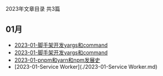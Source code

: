 2023年文章目录 共3篇
## 01月
- [2023-01-脚手架开发yargs和command](./2023-01-脚手架开发yargs和command.md)
- [2023-01-脚手架开发yargs和command](./2023-01-脚手架开发yargs和command.md)
- [2023-01-pnpm和yarn和npm发展史](./2023-01-pnpm和yarn和npm发展史.md)
- [2023-01-Service Worker](./2023-01-Service Worker.md)
